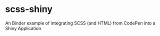 # scss-shiny
An Binder example of integrating SCSS (and HTML) from CodePen into a Shiny Application
